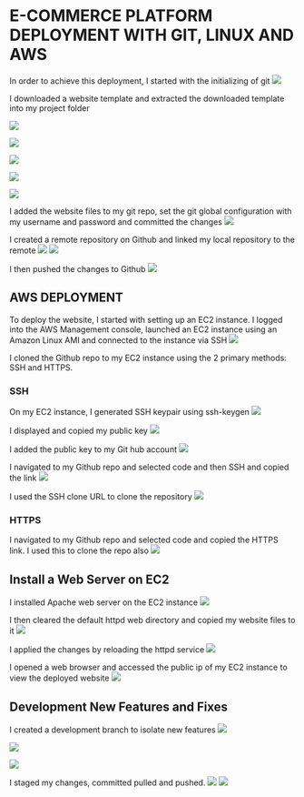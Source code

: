 # E-COMMERCE PLATFORM DEPLOYMENT WITH GIT, LINUX AND AWS
 In order to achieve this deployment, I started with the initializing of git
 ![](./mkdir-git%20init.png)

 I downloaded a website template and extracted the downloaded template into my project folder

 ![](./scp.png)

 ![](./ls.png)

 ![](./unzip.png)

![](./ls-unzip.png)

 ![](./cd-unzip-ls.png)
 
 I added the website files to my git repo, set the git global configuration with my username and password and committed the changes
 ![](./git%20add-config-commit.png)

 I created a remote repository on Github and linked my local repository to the remote
 ![](./git%20rep.png)
 ![](./git%20remote%20add%20origin.png)

 I then pushed the changes to Github
 ![](./git%20branch-push.png)

 ## AWS DEPLOYMENT
 To deploy the website, I started with setting up an EC2 instance. I logged into the AWS Management console, launched an EC2 instance using an Amazon Linux AMI and connected to the instance via SSH
 ![](./new-launch-ec2.png)

I cloned the Github repo to my EC2 instance using the 2 primary methods: SSH and HTTPS.

### SSH
On my EC2 instance, I generated SSH keypair using ssh-keygen
![](./new-ssh-keygen.png)

I displayed and copied my public key
![](./new-cat-publickey.png)

I added the public key to my Git hub account
![](./new-add-ssh-key.png)

 I navigated to my Github repo and selected code and then SSH and copied the link
![](./new-repo-ssh.png)

I used the SSH clone URL to clone the repository
![](./new-git%20clone-ssh.png)

### HTTPS
I navigated to my Github repo and selected code and copied the HTTPS link. I used this to clone the repo also
![](./new-git%20clone-https.png)

## Install a Web Server on EC2
I installed Apache web server on the EC2 instance
![](./new-install%20httpd.png)

I then cleared the default httpd web directory and copied my website files to it
![](./new-rm-cp.png)

I applied the changes by reloading the httpd service
![](./new-systemctl-reload.png)

I opened a web browser and accessed the public ip of my EC2 instance to view the deployed website
![](./new-website.png)

## Development New Features and Fixes

I created a development branch to isolate new features
![](./new-create-new-branch.png)

![](./new-devt%20branch.png)

![](./new-git-merge.png)

I staged my changes, committed pulled and pushed.
![](./new-git%20pull.png)
![](./new-git%20push%20main.png)
